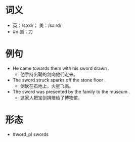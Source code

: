 # 词义
- 英：/sɔːd/； 美：/sɔːrd/
- #n 剑；刀
# 例句
- He came towards them with his sword drawn .
	- 他手持出鞘的剑向他们走来。
- The sword struck sparks off the stone floor .
	- 剑砍在石地上，火星飞溅。
- The sword was presented by the family to the museum .
	- 这家人把宝剑捐赠给了博物馆。
# 形态
- #word_pl swords
